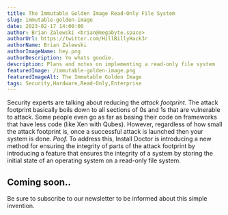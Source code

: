 ```yaml
---
title: The Immutable Golden Image Read-Only File System
slug: immutable-golden-image
date: 2023-02-17 14:00:00
author: Brian Zalewski <brian@megabyte.space>
authorUrl: https://twitter.com/HillBillyHack3r
authorName: Brian Zalewski
authorImageName: hey.png
authorDescription: Yo whats goodie.
description: Plans and notes on implementing a read-only file system
featuredImage: /immutable-golden-image.png
featuredImageAlt: The Immutable Golden Image
tags: Security,Hardware,Read-Only,Enterprise
---
```


Security experts are talking about reducing the *attack footprint*. The attack footprint basically boils down to all sections of 0s and 1s that are vulnerable to attack. Some people even go as far as basing their code on frameworks that have less code (like Xen with Qubes). However, regardless of how small the attack footprint is, once a successful attack is launched then your system is done. *Poof.* To address this, Install Doctor is introducing a new method for ensuring the integrity of parts of the attack footprint by introducing a feature that ensures the integrity of a system by storing the initial state of an operating system on a read-only file system.

## Coming soon..

Be sure to subscribe to our newsletter to be informed about this simple invention.